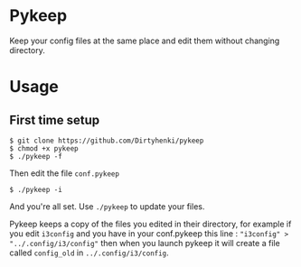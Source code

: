 # Pykeep

Keep your config files at the same place and edit them without changing directory.

# Usage

## First time setup

```
$ git clone https://github.com/Dirtyhenki/pykeep
$ chmod +x pykeep
$ ./pykeep -f 
```

Then edit the file `conf.pykeep`

```
$ ./pykeep -i
```
And you're all set. Use `./pykeep` to update your files. 

Pykeep keeps a copy of the files you edited in their directory, for example if you edit `i3config` and you have in your conf.pykeep this line : `"i3config" > "../.config/i3/config"` then when you launch pykeep it will create a file called `config_old` in `../.config/i3/config`.
